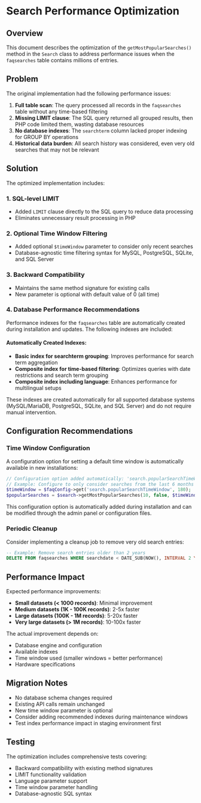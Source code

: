 # Search Performance Optimization

## Overview

This document describes the optimization of the `getMostPopularSearches()` method in the `Search` class to address performance issues when the `faqsearches` table contains millions of entries.

## Problem

The original implementation had the following performance issues:

1. **Full table scan**: The query processed all records in the `faqsearches` table without any time-based filtering
2. **Missing LIMIT clause**: The SQL query returned all grouped results, then PHP code limited them, wasting database resources
3. **No database indexes**: The `searchterm` column lacked proper indexing for GROUP BY operations
4. **Historical data burden**: All search history was considered, even very old searches that may not be relevant

## Solution

The optimized implementation includes:

### 1. SQL-level LIMIT
- Added `LIMIT` clause directly to the SQL query to reduce data processing
- Eliminates unnecessary result processing in PHP

### 2. Optional Time Window Filtering  
- Added optional `$timeWindow` parameter to consider only recent searches
- Database-agnostic time filtering syntax for MySQL, PostgreSQL, SQLite, and SQL Server

### 3. Backward Compatibility
- Maintains the same method signature for existing calls
- New parameter is optional with default value of 0 (all time)

### 4. Database Performance Recommendations

Performance indexes for the `faqsearches` table are automatically created during installation and updates. The following indexes are included:

#### Automatically Created Indexes:
- **Basic index for searchterm grouping**: Improves performance for search term aggregation
- **Composite index for time-based filtering**: Optimizes queries with date restrictions and search term grouping  
- **Composite index including language**: Enhances performance for multilingual setups

These indexes are created automatically for all supported database systems (MySQL/MariaDB, PostgreSQL, SQLite, and SQL Server) and do not require manual intervention.
## Configuration Recommendations

### Time Window Configuration
A configuration option for setting a default time window is automatically available in new installations:

```php
// Configuration option added automatically: 'search.popularSearchTimeWindow' => '0'
// Example: Configure to only consider searches from the last 6 months  
$timeWindow = $faqConfig->get('search.popularSearchTimeWindow', 180);
$popularSearches = $search->getMostPopularSearches(10, false, $timeWindow);
```

This configuration option is automatically added during installation and can be modified through the admin panel or configuration files.

### Periodic Cleanup
Consider implementing a cleanup job to remove very old search entries:

```sql
-- Example: Remove search entries older than 2 years
DELETE FROM faqsearches WHERE searchdate < DATE_SUB(NOW(), INTERVAL 2 YEAR);
```

## Performance Impact

Expected performance improvements:

- **Small datasets (< 1000 records)**: Minimal improvement
- **Medium datasets (1K - 100K records)**: 2-5x faster
- **Large datasets (100K - 1M records)**: 5-20x faster  
- **Very large datasets (> 1M records)**: 10-100x faster

The actual improvement depends on:
- Database engine and configuration
- Available indexes
- Time window used (smaller windows = better performance)
- Hardware specifications

## Migration Notes

- No database schema changes required
- Existing API calls remain unchanged
- New time window parameter is optional
- Consider adding recommended indexes during maintenance windows
- Test index performance impact in staging environment first

## Testing

The optimization includes comprehensive tests covering:
- Backward compatibility with existing method signatures
- LIMIT functionality validation
- Language parameter support
- Time window parameter handling
- Database-agnostic SQL syntax